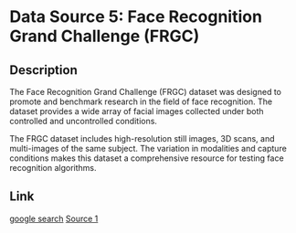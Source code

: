 # Data Source 5: Face Recognition Grand Challenge (FRGC)

## Description
The Face Recognition Grand Challenge (FRGC) dataset was designed to promote and benchmark research in the field of face recognition. The dataset provides a wide array of facial images collected under both controlled and uncontrolled conditions.

The FRGC dataset includes high-resolution still images, 3D scans, and multi-images of the same subject. The variation in modalities and capture conditions makes this dataset a comprehensive resource for testing face recognition algorithms.

## Link


[google search](https://www.google.com/search?client=safari&rls=en&q=Face+Recognition+Grand+Challenge+(FRGC)&ie=UTF-8&oe=UTF-8)
[Source 1](https://www.nist.gov/programs-projects/face-recognition-grand-challenge-frgc)
